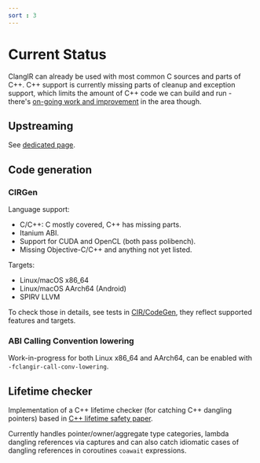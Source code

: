 ```yaml
---
sort : 3
---
```

# Current Status

ClangIR can already be used with most common C sources and parts of C++.
C++ support is currently missing parts of cleanup and exception support,
which limits the amount of C++ code we can build and run - there's [on-going
work and improvement](https://github.com/llvm/clangir/issues) in the area though.

## Upstreaming

See [dedicated page](https://llvm.github.io/clangir/Development/upstreaming-progress.html).

## Code generation

### CIRGen
Language support:
- C/C++: C mostly covered, C++ has missing parts.
- Itanium ABI.
- Support for CUDA and OpenCL (both pass polibench).
- Missing Objective-C/C++ and anything not yet listed.

Targets:
- Linux/macOS x86_64
- Linux/macOS AArch64 (Android)
- SPIRV LLVM

To check those in details, see tests in [CIR/CodeGen](https://github.com/llvm/clangir/tree/main/clang/test/CIR/CodeGen), they reflect supported features and targets.

### ABI Calling Convention lowering

Work-in-progress for both Linux x86_64 and AArch64, can be enabled with `-fclangir-call-conv-lowering`.

## Lifetime checker

Implementation of a C++ lifetime checker (for catching C++
dangling pointers) based in [C++ lifetime safety
paper](https://www.open-std.org/jtc1/sc22/wg21/docs/papers/2019/p1179r1.pdf).

Currently handles pointer/owner/aggregate type categories, lambda dangling
references via captures and can also catch idiomatic cases of dangling
references in coroutines `coawait` expressions.

